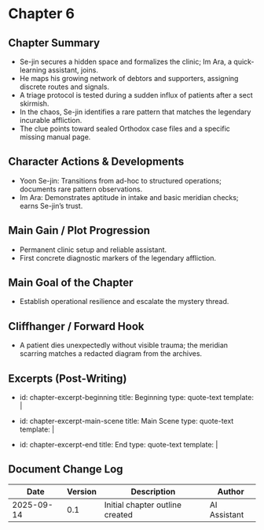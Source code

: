 # Chapter 6

## Chapter Summary
- Se-jin secures a hidden space and formalizes the clinic; Im Ara, a quick-learning assistant, joins.
- He maps his growing network of debtors and supporters, assigning discrete routes and signals.
- A triage protocol is tested during a sudden influx of patients after a sect skirmish.
- In the chaos, Se-jin identifies a rare pattern that matches the legendary incurable affliction.
- The clue points toward sealed Orthodox case files and a specific missing manual page.

## Character Actions & Developments
- Yoon Se-jin: Transitions from ad-hoc to structured operations; documents rare pattern observations.
- Im Ara: Demonstrates aptitude in intake and basic meridian checks; earns Se-jin’s trust.

## Main Gain / Plot Progression
- Permanent clinic setup and reliable assistant.
- First concrete diagnostic markers of the legendary affliction.

## Main Goal of the Chapter
- Establish operational resilience and escalate the mystery thread.

## Cliffhanger / Forward Hook
- A patient dies unexpectedly without visible trauma; the meridian scarring matches a redacted diagram from the archives.

## Excerpts (Post-Writing)
- id: chapter-excerpt-beginning
  title: Beginning
  type: quote-text
  template: |
    > 
- id: chapter-excerpt-main-scene
  title: Main Scene
  type: quote-text
  template: |
    > 
- id: chapter-excerpt-end
  title: End
  type: quote-text
  template: |
    > 

## Document Change Log
| Date       | Version | Description                     | Author       |
|------------|---------|---------------------------------|--------------|
| 2025-09-14 | 0.1     | Initial chapter outline created | AI Assistant |
